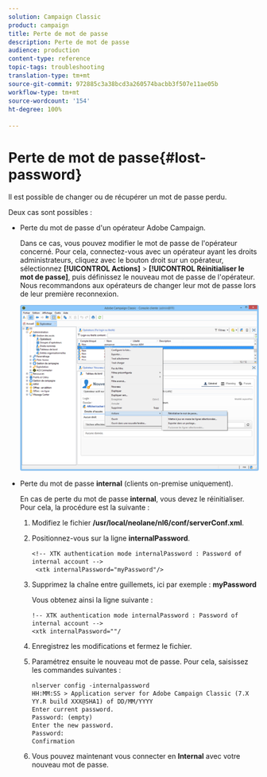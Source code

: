 ```yaml
---
solution: Campaign Classic
product: campaign
title: Perte de mot de passe
description: Perte de mot de passe
audience: production
content-type: reference
topic-tags: troubleshooting
translation-type: tm+mt
source-git-commit: 972885c3a38bcd3a260574bacbb3f507e11ae05b
workflow-type: tm+mt
source-wordcount: '154'
ht-degree: 100%

---
```



# Perte de mot de passe{#lost-password}

Il est possible de changer ou de récupérer un mot de passe perdu.

Deux cas sont possibles :

* Perte du mot de passe d&#39;un opérateur Adobe Campaign.

   Dans ce cas, vous pouvez modifier le mot de passe de l&#39;opérateur concerné. Pour cela, connectez-vous avec un opérateur ayant les droits administrateurs, cliquez avec le bouton droit sur un opérateur, sélectionnez **[!UICONTROL Actions]** > **[!UICONTROL Réinitialiser le mot de passe]**, puis définissez le nouveau mot de passe de l&#39;opérateur. Nous recommandons aux opérateurs de changer leur mot de passe lors de leur première reconnexion.

   ![](assets/operator-passwd.png)

* Perte du mot de passe **internal** (clients on-premise uniquement).

   En cas de perte du mot de passe **internal**, vous devez le réinitialiser. Pour cela, la procédure est la suivante :

   1. Modifiez le fichier **/usr/local/neolane/nl6/conf/serverConf.xml**.
   1. Positionnez-vous sur la ligne **internalPassword**.

      ```
      <!-- XTK authentication mode internalPassword : Password of internal account -->
       <xtk internalPassword="myPassword"/>
      ```

   1. Supprimez la chaîne entre guillemets, ici par exemple : **myPassword**

      Vous obtenez ainsi la ligne suivante :

      ```
      !-- XTK authentication mode internalPassword : Password of internal account -->
      <xtk internalPassword=""/
      ```

   1. Enregistrez les modifications et fermez le fichier.
   1. Paramétrez ensuite le nouveau mot de passe. Pour cela, saisissez les commandes suivantes :

      ```
      nlserver config -internalpassword
      HH:MM:SS > Application server for Adobe Campaign Classic (7.X YY.R build XXX@SHA1) of DD/MM/YYYY
      Enter current password.
      Password: (empty)
      Enter the new password.
      Password: 
      Confirmation 
      ```

   1. Vous pouvez maintenant vous connecter en **Internal** avec votre nouveau mot de passe.

